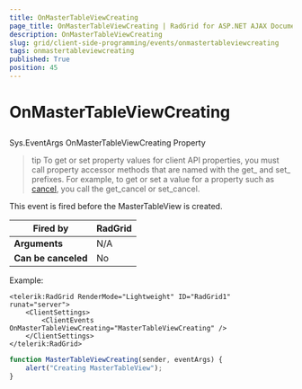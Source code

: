 ```yaml
---
title: OnMasterTableViewCreating
page_title: OnMasterTableViewCreating | RadGrid for ASP.NET AJAX Documentation
description: OnMasterTableViewCreating
slug: grid/client-side-programming/events/onmastertableviewcreating
tags: onmastertableviewcreating
published: True
position: 45
---
```


# OnMasterTableViewCreating



## 

Sys.EventArgs OnMasterTableViewCreating Property

>tip To get or set property values for client API properties, you must call property accessor methods that are named with the get_ and set_ prefixes. For example, to get or set a value for a property such as [cancel](http://msdn.microsoft.com/en-us/library/bb310859.aspx), you call the get_cancel or set_cancel.
>


This event is fired before the MasterTableView is created.


|  **Fired by**  | RadGrid |
| ------ | ------ |
| **Arguments** |N/A|
| **Can be canceled** |No|

Example:

````ASP.NET
<telerik:RadGrid RenderMode="Lightweight" ID="RadGrid1" runat="server">
    <ClientSettings>
        <ClientEvents OnMasterTableViewCreating="MasterTableViewCreating" />
    </ClientSettings>
</telerik:RadGrid>
````



````JavaScript
function MasterTableViewCreating(sender, eventArgs) {
    alert("Creating MasterTableView");
}
````


